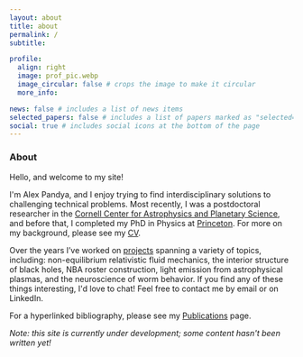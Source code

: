 ```yaml
---
layout: about
title: about
permalink: /
subtitle:

profile:
  align: right
  image: prof_pic.webp
  image_circular: false # crops the image to make it circular
  more_info:

news: false # includes a list of news items
selected_papers: false # includes a list of papers marked as "selected={true}"
social: true # includes social icons at the bottom of the page
---
```


### About

Hello, and welcome to my site!

I'm Alex Pandya, and I enjoy trying to find interdisciplinary solutions to challenging technical problems. Most recently, I was a postdoctoral researcher in the <a href="https://research.astro.cornell.edu/">Cornell Center for Astrophysics and Planetary Science</a>, and before that, I completed my PhD in Physics at <a href="https://phy.princeton.edu/">Princeton</a>.  For more on my background, please see my <a href="https://aapandy2.github.io/cv/">CV</a>.

Over the years I’ve worked on <a href="https://aapandy2.github.io/projects/">projects</a> spanning a variety of topics, including: non-equilibrium relativistic fluid mechanics, the interior structure of black holes, NBA roster construction, light emission from astrophysical plasmas, and the neuroscience of worm behavior. If you find any of these things interesting, I'd love to chat!  Feel free to contact me by email or on LinkedIn.

For a hyperlinked bibliography, please see my <a href="https://aapandy2.github.io/publications/">Publications</a> page.

_Note: this site is currently under development; some content hasn't been written yet!_
